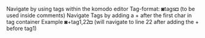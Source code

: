 Navigate by using tags within the komodo editor
Tag-format: ◙tags◘ (to be used inside comments)
Navigate Tags by adding a + after the first char in tag container
Example ◙+tag1,22◘   (will navigate to line 22 after adding the + before tag1)
